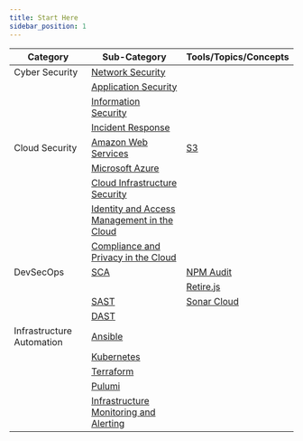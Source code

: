 ```yaml
---
title: Start Here
sidebar_position: 1
---
```


| Category                 | Sub-Category                                    | Tools/Topics/Concepts                                                    |
|--------------------------|-------------------------------------------------|--------------------------------------------------------------------------|
| Cyber Security           | [Network Security](cs/ns/index.md)                                     |                                                   |
|                          | [Application Security](cs/as/index.md)                                 |                                                   |
|                          | [Information Security](cs/is/index.md)                                 |                                                   |
|                          | [Incident Response](cs/ir/index.md)                                    |                                                   |
| Cloud Security           | [Amazon Web Services](cloudsec/aws/index.md)                           | [S3](cloudsec/aws/s3/index.md)                    |
|                          | [Microsoft Azure](cloudsec/azure/index.md)                             |                                                   |
|                          | [Cloud Infrastructure Security](cloudsec/cis/index.md)                 |                                                   |
|                          | [Identity and Access Management in the Cloud](cloudsec/iamc/index.md)  |                                                   |
|                          | [Compliance and Privacy in the Cloud](cloudsec/cpc/index.md)           |                                                   |
| DevSecOps                | [SCA](devsecops/sca/index.md)                                          | [NPM Audit](devsecops/sca/npm-audit/index.md)     |
|                          |                                                                        | [Retire.js](devsecops/sca/retirejs/index.md)      |
|                          | [SAST](devsecops/sast/index.md)                                        | [Sonar Cloud](devsecops/sast/sonarcloud/index.md)|         |
|                          | [DAST](devsecops/dast/index.md)                                        |                                                   |
| Infrastructure Automation| [Ansible](infraauto/ansible/index.md)                                  |                                                   |
|                          | [Kubernetes](infraauto/k8s/index.md)                                   |                                                   |
|                          | [Terraform](infraauto/terraform/index.md)                              |                                                   |
|                          | [Pulumi](infraauto/pulumi/index.md)                                    |                                                   |
|                          | [Infrastructure Monitoring and Alerting](infraauto/ima/index.md)       |                                                   |